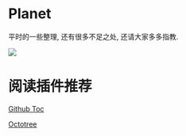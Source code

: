# Planet

平时的一些整理, 还有很多不足之处, 还请大家多多指教.

![](https://ae01.alicdn.com/kf/H420867f7271f42f7b7d3892afb6b9d411.png)











# 阅读插件推荐

[Github Toc](https://chrome.google.com/webstore/detail/github-toc/nalkpgbfaadkpckoadhlkihofnbhfhek/related)

[Octotree](https://chrome.google.com/webstore/detail/octotree/bkhaagjahfmjljalopjnoealnfndnagc?hl=en-US)
